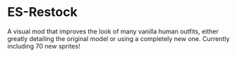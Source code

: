 # ES-Restock
A visual mod that improves the look of many vanilla human outfits, either greatly detailing the original model or using a completely new one. Currently including 70 new sprites!

